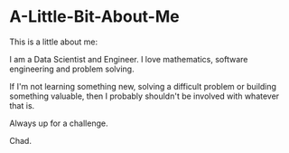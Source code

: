 # A-Little-Bit-About-Me
This is a little about me:

I am a Data Scientist and Engineer. I love mathematics, software engineering and problem solving.

If I'm not learning something new, solving a difficult problem or building something valuable, then I probably shouldn't be involved with whatever that is.

Always up for a challenge.

Chad.
